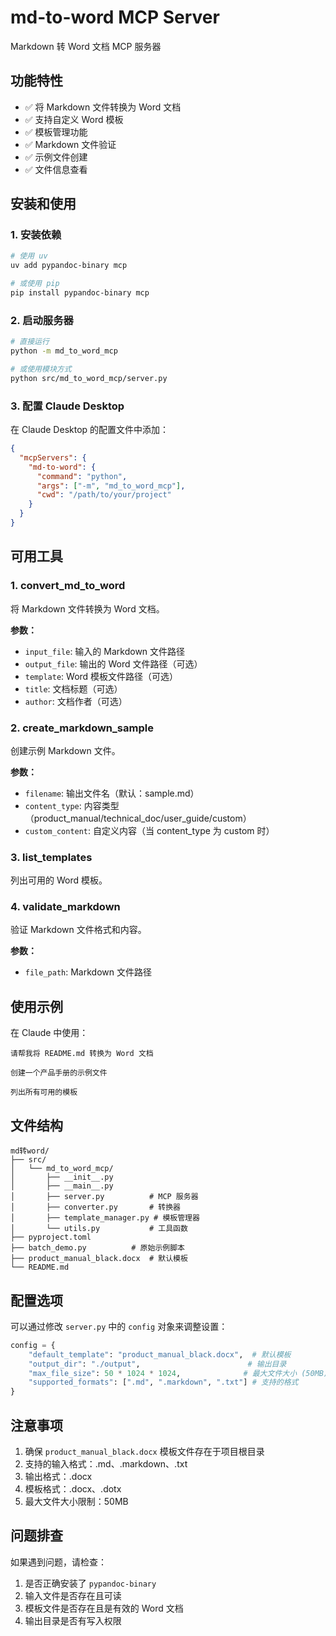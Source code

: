 # md-to-word MCP Server

Markdown 转 Word 文档 MCP 服务器

## 功能特性

- ✅ 将 Markdown 文件转换为 Word 文档
- ✅ 支持自定义 Word 模板
- ✅ 模板管理功能
- ✅ Markdown 文件验证
- ✅ 示例文件创建
- ✅ 文件信息查看

## 安装和使用

### 1. 安装依赖

```bash
# 使用 uv
uv add pypandoc-binary mcp

# 或使用 pip
pip install pypandoc-binary mcp
```

### 2. 启动服务器

```bash
# 直接运行
python -m md_to_word_mcp

# 或使用模块方式
python src/md_to_word_mcp/server.py
```

### 3. 配置 Claude Desktop

在 Claude Desktop 的配置文件中添加：

```json
{
  "mcpServers": {
    "md-to-word": {
      "command": "python",
      "args": ["-m", "md_to_word_mcp"],
      "cwd": "/path/to/your/project"
    }
  }
}
```

## 可用工具

### 1. convert_md_to_word

将 Markdown 文件转换为 Word 文档。

**参数：**
- `input_file`: 输入的 Markdown 文件路径
- `output_file`: 输出的 Word 文件路径（可选）
- `template`: Word 模板文件路径（可选）
- `title`: 文档标题（可选）
- `author`: 文档作者（可选）

### 2. create_markdown_sample

创建示例 Markdown 文件。

**参数：**
- `filename`: 输出文件名（默认：sample.md）
- `content_type`: 内容类型（product_manual/technical_doc/user_guide/custom）
- `custom_content`: 自定义内容（当 content_type 为 custom 时）

### 3. list_templates

列出可用的 Word 模板。

### 4. validate_markdown

验证 Markdown 文件格式和内容。

**参数：**
- `file_path`: Markdown 文件路径

## 使用示例

在 Claude 中使用：

```
请帮我将 README.md 转换为 Word 文档
```

```
创建一个产品手册的示例文件
```

```
列出所有可用的模板
```

## 文件结构

```
md转word/
├── src/
│   └── md_to_word_mcp/
│       ├── __init__.py
│       ├── __main__.py
│       ├── server.py          # MCP 服务器
│       ├── converter.py       # 转换器
│       ├── template_manager.py # 模板管理器
│       └── utils.py           # 工具函数
├── pyproject.toml
├── batch_demo.py          # 原始示例脚本
├── product_manual_black.docx  # 默认模板
└── README.md
```

## 配置选项

可以通过修改 `server.py` 中的 `config` 对象来调整设置：

```python
config = {
    "default_template": "product_manual_black.docx",  # 默认模板
    "output_dir": "./output",                        # 输出目录
    "max_file_size": 50 * 1024 * 1024,              # 最大文件大小 (50MB)
    "supported_formats": [".md", ".markdown", ".txt"] # 支持的格式
}
```

## 注意事项

1. 确保 `product_manual_black.docx` 模板文件存在于项目根目录
2. 支持的输入格式：.md、.markdown、.txt
3. 输出格式：.docx
4. 模板格式：.docx、.dotx
5. 最大文件大小限制：50MB

## 问题排查

如果遇到问题，请检查：

1. 是否正确安装了 `pypandoc-binary`
2. 输入文件是否存在且可读
3. 模板文件是否存在且是有效的 Word 文档
4. 输出目录是否有写入权限
